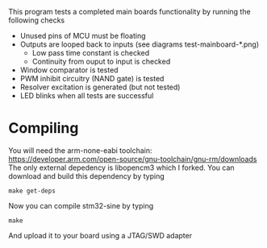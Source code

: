 This program tests a completed main boards functionality by running the following checks
* Unused pins of MCU must be floating
* Outputs are looped back to inputs (see diagrams test-mainboard-*.png)
    * Low pass time constant is checked
    * Continuity from ouput to input is checked
* Window comparator is tested
* PWM inhibit circuitry (NAND gate) is tested
* Resolver excitation is generated (but not tested)
* LED blinks when all tests are successful

# Compiling
You will need the arm-none-eabi toolchain: https://developer.arm.com/open-source/gnu-toolchain/gnu-rm/downloads
The only external depedency is libopencm3 which I forked. You can download and build this dependency by typing

`make get-deps`

Now you can compile stm32-sine by typing

`make`

And upload it to your board using a JTAG/SWD adapter
